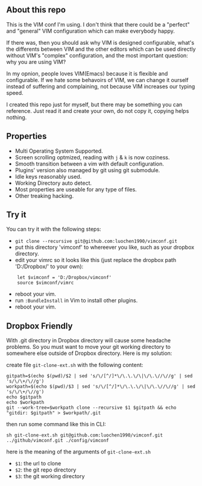 About this repo
---------------

This is the VIM conf I'm using. I don't think that there could be a "perfect" and "general" VIM configuration which can make everybody happy.

If there was, then you should ask why VIM is designed configurable, what's the differents between VIM and the other editors which can be used directly without VIM's "complex" configuration, and the most important question: why you are using VIM?

In my opnion, people loves VIM(Emacs) because it is flexible and configurable. If we hate some behavoirs of VIM, we can change it ourself instead of suffering and complaining, not because VIM increases our typing speed.

I created this repo just for myself, but there may be something you can reference. Just read it and create your own, do not copy it, copying helps nothing.

Properties
----------

- Multi Operating System Supported.
- Screen scrolling optmized, reading with `j` & `k` is now coziness.
- Smooth transition between a vim with default configuration.
- Plugins' version also managed by git using git submodule.
- Idle keys reasonably used.
- Working Directory auto detect.
- Most properties are useable for any type of files.
- Other treaking hacking.

Try it
------

You can try it with the following steps:

- `git clone --recursive git@github.com:luochen1990/vimconf.git`
- put this directory 'vimconf' to whereever you like, such as your dropbox directory.
- edit your vimrc so it looks like this (just replace the dropbox path 'D:/Dropbox/' to your own):
```vim
	let $vimconf = 'D:/Dropbox/vimconf'
	source $vimconf/vimrc
```
- reboot your vim.
- run `:BundleInstall` in Vim to install other plugins.
- reboot your vim.

Dropbox Friendly
----------------

With .git directory in Dropbox directory will cause some headache problems. So you must want to move your git working directory to somewhere else outside of Dropbox directory. Here is my solution:

create file `git-clone-ext.sh` with the following content:
```shell
gitpath=$(echo $(pwd)/$2 | sed 's/\/[^/]*\/\.\.\/\|\/\.\//\//g' | sed 's/\/\+/\//g')
workpath=$(echo $(pwd)/$3 | sed 's/\/[^/]*\/\.\.\/\|\/\.\//\//g' | sed 's/\/\+/\//g')
echo $gitpath
echo $workpath
git --work-tree=$workpath clone --recursive $1 $gitpath && echo "gitdir: $gitpath" > $workpath/.git
```

then run some command like this in CLI:
```shell
sh git-clone-ext.sh git@github.com:luochen1990/vimconf.git ../github/vimconf.git ./config/vimconf
```

here is the meaning of the arguments of `git-clone-ext.sh`
- `$1`: the url to clone
- `$2`: the git repo directory
- `$3`: the git working directory

